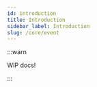 ```yaml
---
id: introduction
title: Introduction
sidebar_label: Introduction
slug: /core/event
---
```


:::warn

WIP docs!

:::